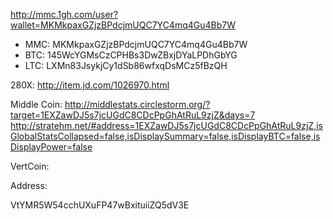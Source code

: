 <http://mmc.1gh.com/user?wallet=MKMkpaxGZjzBPdcjmUQC7YC4mq4Gu4Bb7W>

- MMC: MKMkpaxGZjzBPdcjmUQC7YC4mq4Gu4Bb7W
- BTC: 145WcYGMsCzCPHBs3DwZBxjDYaLPDhGbYG
- LTC: LXMn83JsykjCy1dSb86wfxqDsMCz5fBzQH


280X: <http://item.jd.com/1026970.html>

Middle Coin:
http://middlestats.circlestorm.org/?target=1EXZawDJ5s7jcUGdC8CDcPpGhAtRuL9zjZ&days=7
http://stratehm.net/#address=1EXZawDJ5s7jcUGdC8CDcPpGhAtRuL9zjZ,isGlobalStatsCollapsed=false,isDisplaySummary=false,isDisplayBTC=false,isDisplayPower=false



VertCoin:

Address:

VtYMR5W54cchUXuFP47wBxituiiZQ5dV3E
